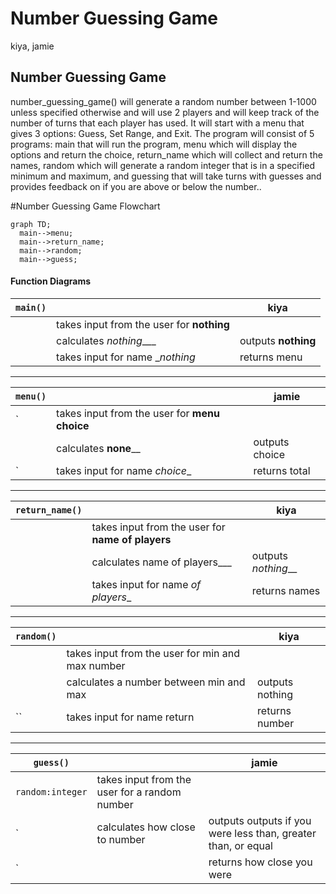 # Number Guessing Game
kiya, jamie

## Number Guessing Game
number_guessing_game() will generate a random number between 1-1000 unless specified otherwise and will use 2 players and will keep track of the number of turns that each player has used. It will start with a menu that gives 3 options: Guess, Set Range, and Exit. The program will consist of 5 programs: main that will run the program, menu which will display the options and return the choice, return_name which will collect and return the names, random which will generate a random integer that is in a specified minimum and maximum, and guessing that will take turns with guesses and provides feedback on if you are above or below the number.. 

#Number Guessing Game
 Flowchart
```mermaid
graph TD;
  main-->menu;
  main-->return_name;
  main-->random;
  main-->guess;
```

#### Function Diagrams

| `main()`    |               |  kiya     |
| ------------------ | ------------- | ------------ |
|     | takes input from the user for __nothing__  |              |
|      | calculates _nothing____  | outputs __nothing__             |
|       | takes input for name __nothing_ | returns menu |
***
| `menu()`    |               |     jamie   |
| ------------------ | ------------- | ------------ |
| `    | takes input from the user for __menu choice__  |              |
|      | calculates __none____  | outputs choice            |
| `      | takes input for name _choice__ | returns total |
***
| `return_name()`    |               |     kiya   |
| ------------------ | ------------- | ------------ |
|    | takes input from the user for __name of players__  |              |
|      | calculates name of players___  | outputs _nothing___             |
|       | takes input for name _of players__ | returns names |
***
| `random()`    |               |     kiya   |
| ------------------ | ------------- | ------------ |
|     | takes input from the user for min and max number  |              |
|      | calculates a number between min and max  | outputs nothing            |
| ``      | takes input for name return | returns number  |
***
| `guess()`    |               |     jamie   |
| ------------------ | ------------- | ----------- |
| `random:integer`    | takes input from the user for a random number  |              |
| `    | calculates how close to number  | outputs outputs if you were less than, greater than, or equal         |
| `     |  | returns how close you were |
